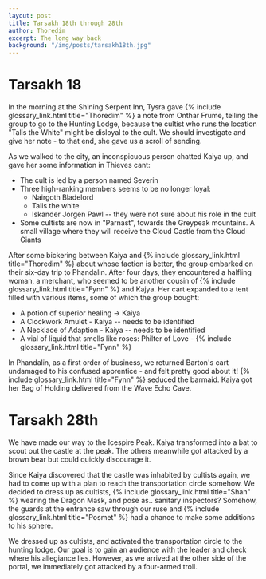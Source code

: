 ```yaml
---
layout: post
title: Tarsakh 18th through 28th
author: Thoredim
excerpt: The long way back
background: "/img/posts/tarsakh18th.jpg"
---
```


# Tarsakh 18

In the morning at the Shining Serpent Inn, Tysra gave {% include glossary_link.html title="Thoredim" %} a note from
Onthar Frume, telling the group to go to the Hunting Lodge, because the
cultist who runs the location "Talis the White" might be disloyal to the
cult. We should investigate and give her note - to that end, she gave us a
scroll of sending.

As we walked to the city, an inconspicuous person chatted Kaiya up, and gave
her some information in Thieves cant:

 - The cult is led by a person named Severin
 - Three high-ranking members seems to be no longer loyal:
   - Nairgoth Bladelord
   - Talis the white
   - Iskander Jorgen Pawl -- they were not sure about his role in the cult
 - Some cultists are now in "Parnast", towards the Greypeak mountains. A small village where they will receive the Cloud Castle from the Cloud Giants

After some bickering between Kaiya and {% include glossary_link.html title="Thoredim" %} about whose faction is
better, the group embarked on their six-day trip to Phandalin. After four
days, they encountered a halfling woman, a merchant, who seemed to be another
cousin of {% include glossary_link.html title="Fynn" %} and Kajya. Her cart expanded to a tent filled with various
items, some of which the group bought:

 - A potion of superior healing -> Kaiya
 - A Clockwork Amulet - Kaiya -- needs to be identified
 - A Necklace of Adaption - Kaiya -- needs to be identified
 - A vial of liquid that smells like roses: Philter of Love - {% include glossary_link.html title="Fynn" %}

In Phandalin, as a first order of business, we returned Barton's cart
undamaged to his confused apprentice - and felt pretty good about it! {% include glossary_link.html title="Fynn" %}
seduced the barmaid. Kaiya got her Bag of Holding delivered from the Wave
Echo Cave.

# Tarsakh 28th

We have made our way to the Icespire Peak. Kaiya transformed into a bat to
scout out the castle at the peak. The others meanwhile got attacked by a
brown bear but could quickly discourage it.

Since Kaiya discovered that the castle was inhabited by cultists again, we
had to come up with a plan to reach the transportation circle somehow. We
decided to dress up as cultists, {% include glossary_link.html title="Shan" %} wearing the Dragon Mask, and pose as..
sanitary inspectors? Somehow, the guards at the entrance saw through our ruse
and {% include glossary_link.html title="Posmet" %} had a chance to make some additions to his sphere.

We dressed up as cultists, and activated the transportation circle to the
hunting lodge. Our goal is to gain an audience with the leader and check
where his allegiance lies. However, as we arrived at the other side of the
portal, we immediately got attacked by a four-armed troll.

